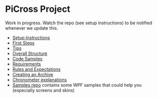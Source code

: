 # PiCross Project

Work in progress. Watch the repo (see setup instructions) to be notified whenever we update this.

* [Setup Instructions](docs/setup.md)
* [First Steps](docs/first-steps.md)
* [Tips](docs/tips.md)
* [Overall Structure](docs/overall-structure.md)
* [Code Samples](docs/cookbook.md)
* [Requirements](docs/requirements.md)
* [Rules and Expectations](docs/rules.md)
* [Creating an Archive](docs/archive.md)
* [Chronometer explanations](docs/chronometer.md)
* [Samples repo](https://github.com/fvogels/samples) contains some WPF samples that could help you (especially screens and skins)

